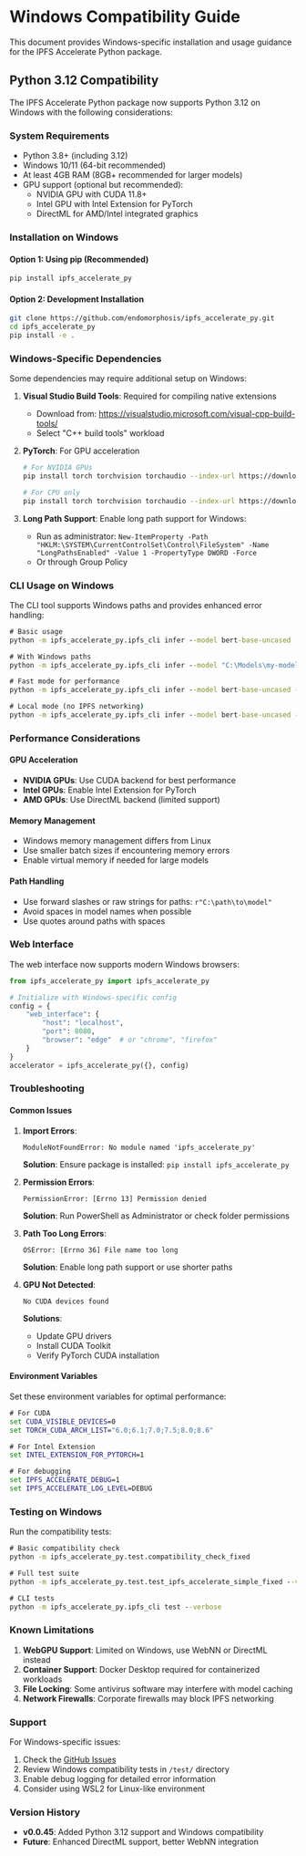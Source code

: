 # Windows Compatibility Guide

This document provides Windows-specific installation and usage guidance for the IPFS Accelerate Python package.

## Python 3.12 Compatibility

The IPFS Accelerate Python package now supports Python 3.12 on Windows with the following considerations:

### System Requirements

- Python 3.8+ (including 3.12)
- Windows 10/11 (64-bit recommended)
- At least 4GB RAM (8GB+ recommended for larger models)
- GPU support (optional but recommended):
  - NVIDIA GPU with CUDA 11.8+ 
  - Intel GPU with Intel Extension for PyTorch
  - DirectML for AMD/Intel integrated graphics

### Installation on Windows

#### Option 1: Using pip (Recommended)
```bash
pip install ipfs_accelerate_py
```

#### Option 2: Development Installation
```bash
git clone https://github.com/endomorphosis/ipfs_accelerate_py.git
cd ipfs_accelerate_py
pip install -e .
```

### Windows-Specific Dependencies

Some dependencies may require additional setup on Windows:

1. **Visual Studio Build Tools**: Required for compiling native extensions
   - Download from: https://visualstudio.microsoft.com/visual-cpp-build-tools/
   - Select "C++ build tools" workload

2. **PyTorch**: For GPU acceleration
   ```bash
   # For NVIDIA GPUs
   pip install torch torchvision torchaudio --index-url https://download.pytorch.org/whl/cu118
   
   # For CPU only
   pip install torch torchvision torchaudio --index-url https://download.pytorch.org/whl/cpu
   ```

3. **Long Path Support**: Enable long path support for Windows:
   - Run as administrator: `New-ItemProperty -Path "HKLM:\SYSTEM\CurrentControlSet\Control\FileSystem" -Name "LongPathsEnabled" -Value 1 -PropertyType DWORD -Force`
   - Or through Group Policy

### CLI Usage on Windows

The CLI tool supports Windows paths and provides enhanced error handling:

```cmd
# Basic usage
python -m ipfs_accelerate_py.ipfs_cli infer --model bert-base-uncased

# With Windows paths
python -m ipfs_accelerate_py.ipfs_cli infer --model "C:\Models\my-model" --output "C:\Results\output.json"

# Fast mode for performance
python -m ipfs_accelerate_py.ipfs_cli infer --model bert-base-uncased --fast

# Local mode (no IPFS networking)
python -m ipfs_accelerate_py.ipfs_cli infer --model bert-base-uncased --local
```

### Performance Considerations

#### GPU Acceleration
- **NVIDIA GPUs**: Use CUDA backend for best performance
- **Intel GPUs**: Enable Intel Extension for PyTorch
- **AMD GPUs**: Use DirectML backend (limited support)

#### Memory Management
- Windows memory management differs from Linux
- Use smaller batch sizes if encountering memory errors
- Enable virtual memory if needed for large models

#### Path Handling
- Use forward slashes or raw strings for paths: `r"C:\path\to\model"`
- Avoid spaces in model names when possible
- Use quotes around paths with spaces

### Web Interface

The web interface now supports modern Windows browsers:

```python
from ipfs_accelerate_py import ipfs_accelerate_py

# Initialize with Windows-specific config
config = {
    "web_interface": {
        "host": "localhost",
        "port": 8080,
        "browser": "edge"  # or "chrome", "firefox"
    }
}
accelerator = ipfs_accelerate_py({}, config)
```

### Troubleshooting

#### Common Issues

1. **Import Errors**:
   ```
   ModuleNotFoundError: No module named 'ipfs_accelerate_py'
   ```
   **Solution**: Ensure package is installed: `pip install ipfs_accelerate_py`

2. **Permission Errors**:
   ```
   PermissionError: [Errno 13] Permission denied
   ```
   **Solution**: Run PowerShell as Administrator or check folder permissions

3. **Path Too Long Errors**:
   ```
   OSError: [Errno 36] File name too long
   ```
   **Solution**: Enable long path support or use shorter paths

4. **GPU Not Detected**:
   ```
   No CUDA devices found
   ```
   **Solutions**:
   - Update GPU drivers
   - Install CUDA Toolkit
   - Verify PyTorch CUDA installation

#### Environment Variables

Set these environment variables for optimal performance:

```cmd
# For CUDA
set CUDA_VISIBLE_DEVICES=0
set TORCH_CUDA_ARCH_LIST="6.0;6.1;7.0;7.5;8.0;8.6"

# For Intel Extension
set INTEL_EXTENSION_FOR_PYTORCH=1

# For debugging
set IPFS_ACCELERATE_DEBUG=1
set IPFS_ACCELERATE_LOG_LEVEL=DEBUG
```

### Testing on Windows

Run the compatibility tests:

```cmd
# Basic compatibility check
python -m ipfs_accelerate_py.test.compatibility_check_fixed

# Full test suite
python -m ipfs_accelerate_py.test.test_ipfs_accelerate_simple_fixed --verbose

# CLI tests
python -m ipfs_accelerate_py.ipfs_cli test --verbose
```

### Known Limitations

1. **WebGPU Support**: Limited on Windows, use WebNN or DirectML instead
2. **Container Support**: Docker Desktop required for containerized workloads
3. **File Locking**: Some antivirus software may interfere with model caching
4. **Network Firewalls**: Corporate firewalls may block IPFS networking

### Support

For Windows-specific issues:

1. Check the [GitHub Issues](https://github.com/endomorphosis/ipfs_accelerate_py/issues)
2. Review Windows compatibility tests in `/test/` directory
3. Enable debug logging for detailed error information
4. Consider using WSL2 for Linux-like environment

### Version History

- **v0.0.45**: Added Python 3.12 support and Windows compatibility
- **Future**: Enhanced DirectML support, better WebNN integration